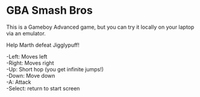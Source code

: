 # GBA Smash Bros
This is a Gameboy Advanced game, but you can try it locally on your laptop via an emulator.

Help Marth defeat Jigglypuff!

-Left: Moves left<br/>
-Right: Moves right<br/>
-Up: Short hop (you get infinite jumps!)<br/>
-Down: Move down<br/>
-A: Attack<br/>
-Select: return to start screen<br/>
